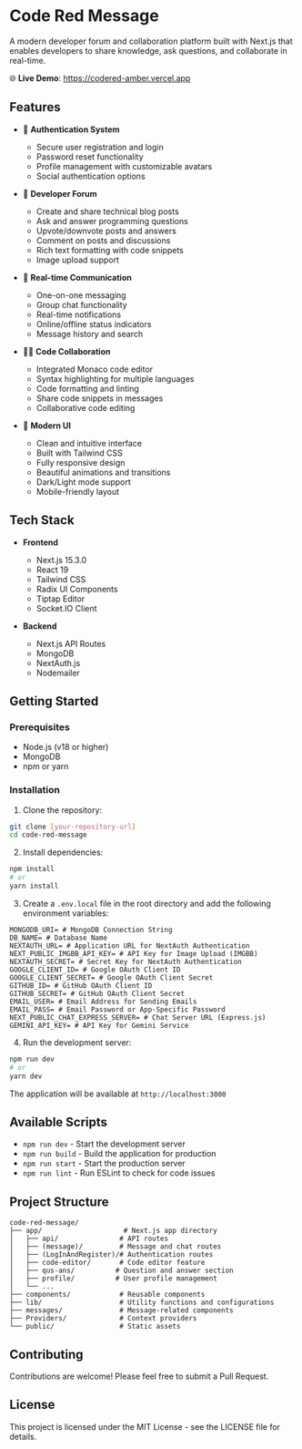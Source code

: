 # Code Red Message

A modern developer forum and collaboration platform built with Next.js that enables developers to share knowledge, ask questions, and collaborate in real-time.

🌐 **Live Demo**: https://codered-amber.vercel.app

## Features

- 🔐 **Authentication System**
  - Secure user registration and login
  - Password reset functionality
  - Profile management with customizable avatars
  - Social authentication options

- 💬 **Developer Forum**
  - Create and share technical blog posts
  - Ask and answer programming questions
  - Upvote/downvote posts and answers
  - Comment on posts and discussions
  - Rich text formatting with code snippets
  - Image upload support

- 👥 **Real-time Communication**
  - One-on-one messaging
  - Group chat functionality
  - Real-time notifications
  - Online/offline status indicators
  - Message history and search

- 👨‍💻 **Code Collaboration**
  - Integrated Monaco code editor
  - Syntax highlighting for multiple languages
  - Code formatting and linting
  - Share code snippets in messages
  - Collaborative code editing

- 🎨 **Modern UI**
  - Clean and intuitive interface
  - Built with Tailwind CSS
  - Fully responsive design
  - Beautiful animations and transitions
  - Dark/Light mode support
  - Mobile-friendly layout

## Tech Stack

- **Frontend**
  - Next.js 15.3.0
  - React 19
  - Tailwind CSS
  - Radix UI Components
  - Tiptap Editor
  - Socket.IO Client

- **Backend**
  - Next.js API Routes
  - MongoDB
  - NextAuth.js
  - Nodemailer

## Getting Started

### Prerequisites

- Node.js (v18 or higher)
- MongoDB
- npm or yarn

### Installation

1. Clone the repository:
```bash
git clone [your-repository-url]
cd code-red-message
```

2. Install dependencies:
```bash
npm install
# or
yarn install
```

3. Create a `.env.local` file in the root directory and add the following environment variables:
```env
MONGODB_URI= # MongoDB Connection String
DB_NAME= # Database Name
NEXTAUTH_URL= # Application URL for NextAuth Authentication
NEXT_PUBLIC_IMGBB_API_KEY= # API Key for Image Upload (IMGBB)
NEXTAUTH_SECRET= # Secret Key for NextAuth Authentication
GOOGLE_CLIENT_ID= # Google OAuth Client ID
GOOGLE_CLIENT_SECRET= # Google OAuth Client Secret
GITHUB_ID= # GitHub OAuth Client ID
GITHUB_SECRET= # GitHub OAuth Client Secret
EMAIL_USER= # Email Address for Sending Emails
EMAIL_PASS= # Email Password or App-Specific Password
NEXT_PUBLIC_CHAT_EXPRESS_SERVER= # Chat Server URL (Express.js)
GEMINI_API_KEY= # API Key for Gemini Service
```

4. Run the development server:
```bash
npm run dev
# or
yarn dev
```

The application will be available at `http://localhost:3000`

## Available Scripts

- `npm run dev` - Start the development server
- `npm run build` - Build the application for production
- `npm run start` - Start the production server
- `npm run lint` - Run ESLint to check for code issues

## Project Structure

```
code-red-message/
├── app/                    # Next.js app directory
│   ├── api/               # API routes
│   ├── (message)/         # Message and chat routes
│   ├── (LogInAndRegister)/# Authentication routes
│   ├── code-editor/       # Code editor feature
│   ├── qus-ans/          # Question and answer section
│   ├── profile/          # User profile management
│   └── ...
├── components/            # Reusable components
├── lib/                   # Utility functions and configurations
├── messages/              # Message-related components
├── Providers/             # Context providers
└── public/                # Static assets
```

## Contributing

Contributions are welcome! Please feel free to submit a Pull Request.

## License

This project is licensed under the MIT License - see the LICENSE file for details.
